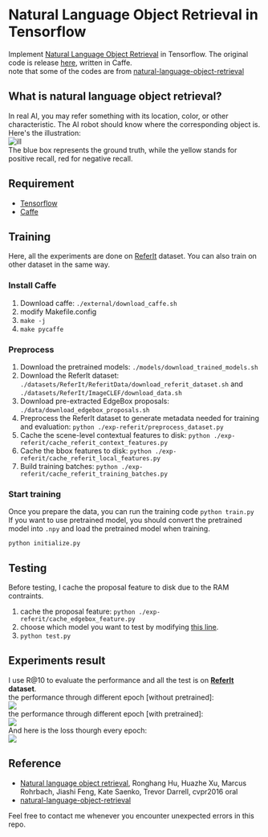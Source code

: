 # Natural Language Object Retrieval in Tensorflow
Implement [Natural Language Object Retrieval](http://arxiv.org/abs/1511.04164) in Tensorflow. The original code is release [here](https://github.com/ronghanghu/natural-language-object-retrieval), written in Caffe.   
note that some of the codes are from [natural-language-object-retrieval](https://github.com/ronghanghu/natural-language-object-retrieval)

## What is natural language object retrieval?
In real AI, you may refer something with its location, color, or other characteristic. The AI robot should know where the corresponding object is. Here's the illustration:   
![ill](https://github.com/andrewliao11/Natural-Language-Object-Retrieval_tf/blob/master/img/illustration.png?raw=true)   
The blue box represents the ground truth, while the yellow stands for positive recall, red for negative recall.
   
   
## Requirement   
- [Tensorflow](https://github.com/tensorflow/tensorflow)
- [Caffe](https://github.com/BVLC/caffe)


## Training
Here, all the experiments are done on [ReferIt](http://tamaraberg.com/referitgame/) dataset. You can also train on other dataset in the same way.
### Install Caffe
1. Download caffe: ```./external/download_caffe.sh```
2. modify Makefile.config
3. ```make -j```
4. ```make pycaffe```

### Preprocess 
1. Download the pretrained models: ```./models/download_trained_models.sh```
2. Download the ReferIt dataset: ```./datasets/ReferIt/ReferitData/download_referit_dataset.sh``` and ```./datasets/ReferIt/ImageCLEF/download_data.sh```
3. Download pre-extracted EdgeBox proposals: ```./data/download_edgebox_proposals.sh```
4. Preprocess the ReferIt dataset to generate metadata needed for training and evaluation: ```python ./exp-referit/preprocess_dataset.py```
5. Cache the scene-level contextual features to disk: ```python ./exp-referit/cache_referit_context_features.py```
6. Cache the bbox features to disk: ```python ./exp-referit/cache_referit_local_features.py```
7. Build training batches: ```python ./exp-referit/cache_referit_training_batches.py```

### Start training
Once you prepare the data, you can run the training code ```python train.py```   
If you want to use pretrained model, you should convert the pretrained model into ```.npy``` and load the pretrained model when training.
```
python initialize.py
``` 

## Testing
Before testing, I cache the proposal feature to disk due to the RAM contraints.   
1. cache the proposal feature: ```python ./exp-referit/cache_edgebox_feature.py```   
2. choose which model you want to test by modifying [this line](https://github.com/andrewliao11/Natural-Language-Object-Retrieval_tf/blob/master/test.py#L44).   
3. ```python test.py```   

## Experiments result
 I use R@10 to evaluate the performance and all the test is on **[ReferIt](http://tamaraberg.com/referitgame/) dataset**.   
the performance through different epoch [without pretrained]:   
![](https://github.com/andrewliao11/Natural-Language-Object-Retrieval_tf/blob/master/img/wo_pretrained.png?raw=true)   
the performance through different epoch [with pretrained]:    
![](https://github.com/andrewliao11/Natural-Language-Object-Retrieval_tf/blob/master/img/w_pretrained.png?raw=true)   
And here is the loss thourgh every epoch:   
![](https://github.com/andrewliao11/Natural-Language-Object-Retrieval_tf/blob/master/img/loss.png?raw=true)

## Reference
- [Natural language object retrieval](http://arxiv.org/abs/1511.04164), Ronghang Hu, Huazhe Xu, Marcus Rohrbach, Jiashi Feng, Kate Saenko, Trevor Darrell, cvpr2016 oral
- [natural-language-object-retrieval](https://github.com/ronghanghu/natural-language-object-retrieval)   

Feel free to contact me whenever you encounter unexpected errors in this repo.
